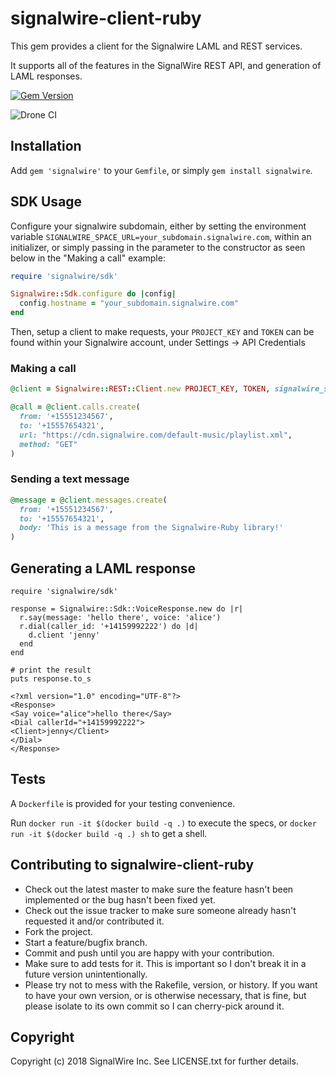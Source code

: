 # signalwire-client-ruby

This gem provides a client for the Signalwire LAML and REST services.

It supports all of the features in the SignalWire REST API, and generation of LAML responses.

[![Gem Version](https://badge.fury.io/rb/signalwire.svg)](https://badge.fury.io/rb/signalwire)

![Drone CI](https://ci.signalwire.com/api/badges/signalwire/signalwire-ruby/status.svg)

## Installation

Add `gem 'signalwire'` to your `Gemfile`, or simply `gem install signalwire`.

## SDK Usage

Configure your signalwire subdomain, either by setting the environment variable `SIGNALWIRE_SPACE_URL=your_subdomain.signalwire.com`, within an
initializer, or simply passing in the parameter to the constructor as seen below in the "Making a call" example:

```ruby
require 'signalwire/sdk'

Signalwire::Sdk.configure do |config|
  config.hostname = "your_subdomain.signalwire.com"
end
```

Then, setup a client to make requests, your `PROJECT_KEY` and `TOKEN` can be found within your Signalwire account, under Settings -> API Credentials

### Making a call

```ruby
@client = Signalwire::REST::Client.new PROJECT_KEY, TOKEN, signalwire_space_url: "your_subdomain.signalwire.com"

@call = @client.calls.create(
  from: '+15551234567',
  to: '+15557654321',
  url: "https://cdn.signalwire.com/default-music/playlist.xml",
  method: "GET"
)
```

### Sending a text message

```ruby
@message = @client.messages.create(
  from: '+15551234567',
  to: '+15557654321',
  body: 'This is a message from the Signalwire-Ruby library!'
)
```

## Generating a LAML response

```
require 'signalwire/sdk'

response = Signalwire::Sdk::VoiceResponse.new do |r|
  r.say(message: 'hello there', voice: 'alice')
  r.dial(caller_id: '+14159992222') do |d|
    d.client 'jenny'
  end
end

# print the result
puts response.to_s
```

```
<?xml version="1.0" encoding="UTF-8"?>
<Response>
<Say voice="alice">hello there</Say>
<Dial callerId="+14159992222">
<Client>jenny</Client>
</Dial>
</Response>
```

## Tests

A `Dockerfile` is provided for your testing convenience.

Run `docker run -it $(docker build -q .)` to execute the specs, or `docker run -it $(docker build -q .) sh` to get a shell.

## Contributing to signalwire-client-ruby

* Check out the latest master to make sure the feature hasn't been implemented or the bug hasn't been fixed yet.
* Check out the issue tracker to make sure someone already hasn't requested it and/or contributed it.
* Fork the project.
* Start a feature/bugfix branch.
* Commit and push until you are happy with your contribution.
* Make sure to add tests for it. This is important so I don't break it in a future version unintentionally.
* Please try not to mess with the Rakefile, version, or history. If you want to have your own version, or is otherwise necessary, that is fine, but please isolate to its own commit so I can cherry-pick around it.

## Copyright

Copyright (c) 2018 SignalWire Inc. See LICENSE.txt for
further details.

